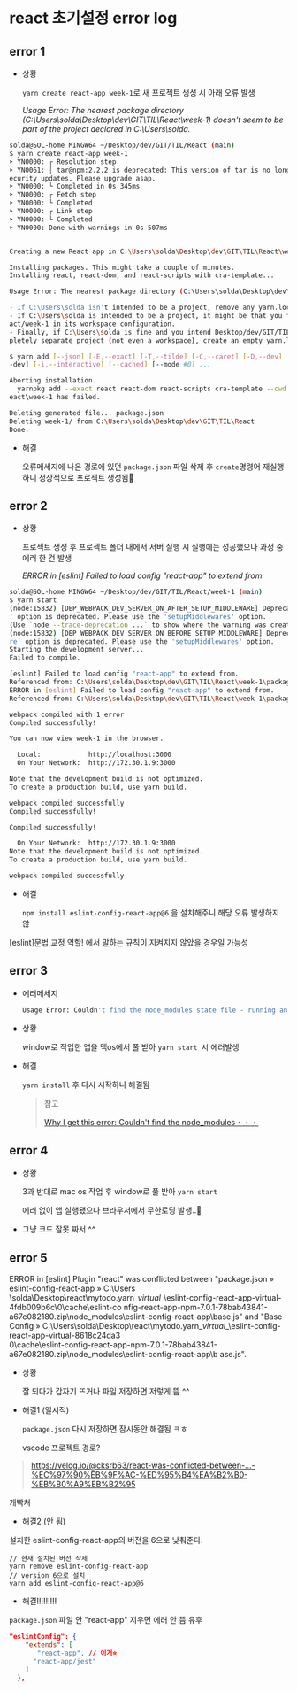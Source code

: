 # react 초기설정 error log

## error 1

+ 상황

  `yarn create react-app week-1`로 새 프로젝트 생성 시 아래 오류 발생 

  *Usage Error: The nearest package directory (C:\Users\solda\Desktop\dev\GIT\TIL\React\week-1) doesn't seem to be part of the project declared in C:\Users\solda.*

```bash
solda@SOL-home MINGW64 ~/Desktop/dev/GIT/TIL/React (main)
$ yarn create react-app week-1
➤ YN0000: ┌ Resolution step
➤ YN0061: │ tar@npm:2.2.2 is deprecated: This version of tar is no longer supported, and will not receive s
ecurity updates. Please upgrade asap.
➤ YN0000: └ Completed in 0s 345ms
➤ YN0000: ┌ Fetch step
➤ YN0000: └ Completed
➤ YN0000: ┌ Link step
➤ YN0000: └ Completed
➤ YN0000: Done with warnings in 0s 507ms


Creating a new React app in C:\Users\solda\Desktop\dev\GIT\TIL\React\week-1.

Installing packages. This might take a couple of minutes.
Installing react, react-dom, and react-scripts with cra-template...

Usage Error: The nearest package directory (C:\Users\solda\Desktop\dev\GIT\TIL\React\week-1) doesn't seem to be part of the project declared in C:\Users\solda.

- If C:\Users\solda isn't intended to be a project, remove any yarn.lock and/or package.json file there.   
- If C:\Users\solda is intended to be a project, it might be that you forgot to list Desktop/dev/GIT/TIL/Re
act/week-1 in its workspace configuration.
- Finally, if C:\Users\solda is fine and you intend Desktop/dev/GIT/TIL/React/week-1 to be treated as a com
pletely separate project (not even a workspace), create an empty yarn.lock file in it.

$ yarn add [--json] [-E,--exact] [-T,--tilde] [-C,--caret] [-D,--dev] [-P,--peer] [-O,--optional] [--prefer
-dev] [-i,--interactive] [--cached] [--mode #0] ...

Aborting installation.
  yarnpkg add --exact react react-dom react-scripts cra-template --cwd C:\Users\solda\Desktop\dev\GIT\TIL\R
eact\week-1 has failed.

Deleting generated file... package.json
Deleting week-1/ from C:\Users\solda\Desktop\dev\GIT\TIL\React
Done.
```

+ 해결

  오류메세지에 나온 경로에 있던 `package.json` 파일 삭제 후 `create`명령어 재실행하니 정상적으로 프로젝트 생성됨🤩

  


## error 2

+ 상황

  프로젝트 생성 후 프로젝트 폴더 내에서 서버 실행 시 실행에는 성공했으나 과정 중 에러 한 건 발생 

  *ERROR in [eslint] Failed to load config "react-app" to extend from.*

```bash
solda@SOL-home MINGW64 ~/Desktop/dev/GIT/TIL/React/week-1 (main)
$ yarn start
(node:15832) [DEP_WEBPACK_DEV_SERVER_ON_AFTER_SETUP_MIDDLEWARE] DeprecationWarning: 'onAfterSetupMiddleware
' option is deprecated. Please use the 'setupMiddlewares' option.
(Use `node --trace-deprecation ...` to show where the warning was created)
(node:15832) [DEP_WEBPACK_DEV_SERVER_ON_BEFORE_SETUP_MIDDLEWARE] DeprecationWarning: 'onBeforeSetupMiddlewa
re' option is deprecated. Please use the 'setupMiddlewares' option.
Starting the development server...
Failed to compile.

[eslint] Failed to load config "react-app" to extend from.
Referenced from: C:\Users\solda\Desktop\dev\GIT\TIL\React\week-1\package.json
ERROR in [eslint] Failed to load config "react-app" to extend from.
Referenced from: C:\Users\solda\Desktop\dev\GIT\TIL\React\week-1\package.json

webpack compiled with 1 error
Compiled successfully!

You can now view week-1 in the browser.

  Local:            http://localhost:3000
  On Your Network:  http://172.30.1.9:3000

Note that the development build is not optimized.
To create a production build, use yarn build.

webpack compiled successfully
Compiled successfully!

Compiled successfully!

  On Your Network:  http://172.30.1.9:3000
Note that the development build is not optimized.
To create a production build, use yarn build.

webpack compiled successfully
```

+ 해결

  `npm install eslint-config-react-app@6` 을 설치해주니 해당 오류 발생하지 않



[eslint]문법 교정 역할!  에서 말하는 규칙이 지켜지지 않았을 경우일 가능성



## error 3

+ 에러메세지

  ```bash
  Usage Error: Couldn't find the node_modules state file - running an install might help (findPackageLocation)
  ```

  

+ 상황

  window로 작업한 앱을 맥os에서 풀 받아 `yarn start `시 에러발생

+ 해결

  `yarn install` 후 다시 시작하니 해결됨

  > 참고 
  >
  > [Why I get this error: Couldn't find the node_modules・・・](https://stackoverflow.com/questions/72161929/why-i-get-this-error-couldnt-find-the-node-modules-state-file-running-an-ins)



## error 4

+ 상황

  3과 반대로 mac os 작업 후 window로 풀 받아 `yarn start`

  에러 없이 앱 실행됐으나 브라우저에서 무한로딩 발생..🥲

+ 그냥 코드 잘못 짜서 ^^ 



## error 5

ERROR in [eslint] Plugin "react" was conflicted between "package.json » eslint-config-react-app » C:\Users
\solda\Desktop\react\mytodo\.yarn\__virtual__\eslint-config-react-app-virtual-4fdb009b6c\0\cache\eslint-co
nfig-react-app-npm-7.0.1-78bab43841-a67e082180.zip\node_modules\eslint-config-react-app\base.js" and "Base
Config » C:\Users\solda\Desktop\react\mytodo\.yarn\__virtual__\eslint-config-react-app-virtual-8618c24da3\
0\cache\eslint-config-react-app-npm-7.0.1-78bab43841-a67e082180.zip\node_modules\eslint-config-react-app\b
ase.js".

+ 상황 

  잘 되다가 갑자기 뜨거나 파일 저장하면 저렇게 뜸 ^^



+ 해결1 (일시적)

  `package.json` 다시 저장하면 잠시동안 해결됨 ㅋㅎ

  vscode 프로젝트 경로? 

> https://velog.io/@cksrb63/react-was-conflicted-between-...-%EC%97%90%EB%9F%AC-%ED%95%B4%EA%B2%B0-%EB%B0%A9%EB%B2%95

개빡쳐

+ 해결2 (안 됨)

설치한 eslint-config-react-app의 버전을 6으로 낮춰준다. 

```
// 현재 설치된 버전 삭제
yarn remove eslint-config-react-app
// version 6으로 설치
yarn add eslint-config-react-app@6
```

+ 해결!!!!!!!!!

`package.json` 파일 안 "react-app" 지우면 에러 안 뜸 유후

```json
"eslintConfig": {
    "extends": [
       "react-app", // 이거⭐
      "react-app/jest"
    ]
  },
```
